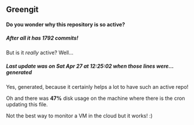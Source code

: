 ## Greengit

#### Do you wonder why this repository is so active?

##### After all it has 1792 commits!

But is it *really* active? Well...

##### Last update was on Sat Apr 27 at 12:25:02 when those lines were... generated

Yes, generated, because it certainly helps a lot to have such an active repo!

Oh and there was **47%** disk usage on the machine
where there is the cron updating this file.

Not the best way to monitor a VM in the cloud but it works! :)
